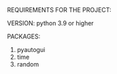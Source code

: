 REQUIREMENTS FOR THE PROJECT:

VERSION:
python 3.9 or higher

PACKAGES:
1) pyautogui
2) time
3) random
